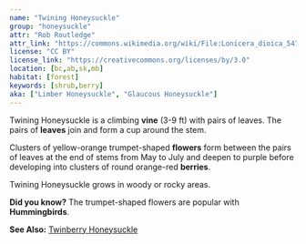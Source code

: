 ```yaml
---
name: "Twining Honeysuckle"
group: "honeysuckle"
attr: "Rob Routledge"
attr_link: "https://commons.wikimedia.org/wiki/File:Lonicera_dioica_5473501.jpg"
license: "CC BY"
license_link: "https://creativecommons.org/licenses/by/3.0"
location: [bc,ab,sk,mb]
habitat: [forest]
keywords: [shrub,berry]
aka: ["Limber Honeysuckle", "Glaucous Honeysuckle"]
---
```

Twining Honeysuckle is a climbing **vine** (3-9 ft) with pairs of leaves. The pairs of **leaves** join and form a cup around the stem.

Clusters of yellow-orange trumpet-shaped **flowers** form between the pairs of leaves at the end of stems from May to July and deepen to purple before developing into clusters of round orange-red **berries**.

Twining Honeysuckle grows in woody or rocky areas.

**Did you know?** The trumpet-shaped flowers are popular with **Hummingbirds**.

<!-- generated, do not edit -->
**See Also:**
[Twinberry Honeysuckle](/trees/twibhon/)
